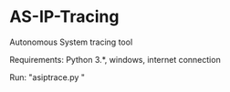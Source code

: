 AS-IP-Tracing
=============

Autonomous System tracing tool

Requirements: Python 3.*, windows, internet connection

Run: "asiptrace.py <IP>"
